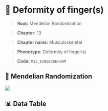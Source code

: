 # 🧪 Deformity of finger(s)

> **Root:** Mendelian Randomization

> **Chapter:** 13  

> **Chapter name:** Musculoskeletal

> **Phenotype:** Deformity of finger(s)  

> **Code:** `M13_FINGERDEFORM`

## 🧬 Mendelian Randomization  

<img src="/MR/Figures/Forward/M13_FINGERDEFORM.png"/>

## 📊 Data Table

<CsvTableMRF src="/MR_Data/Forward/M13_FINGERDEFORM.csv"/>
